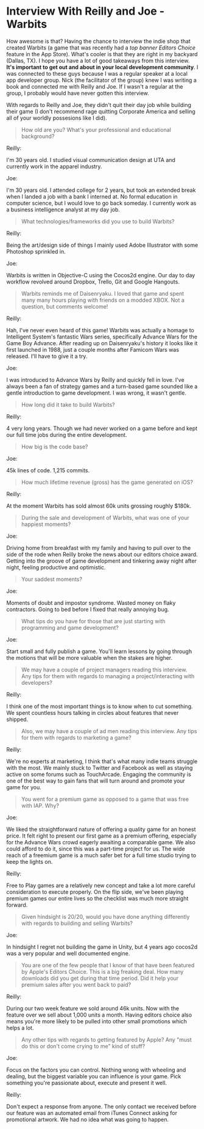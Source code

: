 # Interview With Reilly and Joe - Warbits

How awesome is that? Having the chance to interview the indie shop
that created Warbits (a game that was recently had a _top banner
Editors Choice_ feature in the App Store). What's cooler is that they
are right in my backyard (Dallas, TX). I hope you have a lot of good
takeaways from this interview. **It's important to get out and about
in your local development community**. I was connected to these guys
because I was a regular speaker at a local app developer group. Nick
(the facilitator of the group) knew I was writing a book and connected
me with Reilly and Joe. If I wasn't a regular at the group, I probably
would have never gotten this interview.

With regards to Reilly and Joe, they didn't quit their day job while
building their game (I don't recommend rage quitting Corporate America
and selling all of your worldly possesions like I did).

>How old are you? What's your professional and educational background?

Reilly:

I'm 30 years old. I studied visual communication design at UTA
and currently work in the apparel industry.

Joe:

I'm 30 years old. I attended college for 2 years, but took an
extended break when I landed a job with a bank I interned at. No
formal education in computer science, but I would love to go back
someday. I currently work as a business intelligence analyst at my day
job.

>What technologies/frameworks did you use to build Warbits?

Reilly:

Being the art/design side of things I mainly used Adobe
Illustrator with some Photoshop sprinkled in.

Joe:

Warbits is written in Objective-C using the Cocos2d engine. Our
day to day workflow revolved around Dropbox, Trello, Git and Google
Hangouts.

>Warbits reminds me of Daisenryaku. I loved that game and spent many
>many hours playing with friends on a modded XBOX. Not a question, but
>comments welcome!

Reilly:

Hah, I've never even heard of this game! Warbits was actually
a homage to Intelligent System's fantastic Wars series, specifically
Advance Wars for the Game Boy Advance. After reading up on
Daisenryaku's history it looks like it first launched in 1988, just a
couple months after Famicom Wars was released. I'll have to give it a
try.

Joe:

I was introduced to Advance Wars by Reilly and quickly fell in
love. I've always been a fan of strategy games and a turn-based game
sounded like a gentle introduction to game development. I was wrong,
it wasn't gentle.

>How long did it take to build Warbits?

Reilly:

4 very long years. Though we had never worked on a game before
and kept our full time jobs during the entire development.

>How big is the code base?

Joe:

45k lines of code. 1,215 commits.

>How much lifetime revenue (gross) has the game generated on iOS?

Reilly:

At the moment Warbits has sold almost 60k units grossing
roughly $180k.

>During the sale and development of Warbits, what was one of your
>happiest moments?

Joe:

Driving home from breakfast with my family and having to pull
over to the side of the rode when Reilly broke the news about our
editors choice award. Getting into the groove of game development and
tinkering away night after night, feeling productive and optimistic.

>Your saddest moments?

Joe:

Moments of doubt and impostor syndrome. Wasted money on flaky
contractors. Going to bed before I fixed that really annoying bug.

>What tips do you have for those that are just starting with
>programming and game development?

Joe:

Start small and fully publish a game. You'll learn lessons by
going through the motions that will be more valuable when the stakes
are higher.

>We may have a couple of project managers reading this
>interview. Any tips for them with regards to managing a
>project/interacting with developers?

Reilly:

I think one of the most important things is to know when to
cut something. We spent countless hours talking in circles about
features that never shipped.

>Also, we may have a couple of ad men reading this interview. Any
>tips for them with regards to marketing a game?

Reilly:

We're no experts at marketing, I think that's what many indie
teams struggle with the most. We mainly stuck to Twitter and Facebook
as well as staying active on some forums such as TouchArcade. Engaging
the community is one of the best way to gain fans that will turn
around and promote your game for you.

>You went for a premium game as opposed to a game that was free with
>IAP. Why?

Joe:

We liked the straightforward nature of offering a quality game
for an honest price. It felt right to present our first game as a
premium offering, especially for the Advance Wars crowd eagerly
awaiting a comparable game. We also could afford to do it, since this
was a part-time project for us. The wide reach of a freemium game is a
much safer bet for a full time studio trying to keep the lights on.

Reilly:

Free to Play games are a relatively new concept and take a lot
more careful consideration to execute properly. On the flip side,
we've been playing premium games our entire lives so the checklist was
much more straight forward.

>Given hindsight is 20/20, would you have done anything differently
>with regards to building and selling Warbits?

Joe:

In hindsight I regret not building the game in Unity, but 4 years
ago cocos2d was a very popular and well documented engine.

>You are one of the few people that I know of that have been featured
>by Apple's Editors Choice. This is a big freaking deal. How many
>downloads did you get during that time period. Did it help your
>premium sales after you went back to paid?

Reilly:

During our two week feature we sold around 46k units. Now with
the feature over we sell about 1,000 units a month. Having editors
choice also means you're more likely to be pulled into other small
promotions which helps a lot.

>Any other tips with regards to getting featured by Apple? Any "must
>do this or don't come crying to me" kind of stuff?

Joe:

Focus on the factors you can control. Nothing wrong with wheeling
and dealing, but the biggest variable you can influence is your
game. Pick something you're passionate about, execute and present it
well.

Reilly:

Don't expect a response from anyone. The only contact we
received before our feature was an automated email from iTunes Connect
asking for promotional artwork. We had no idea what was going to
happen.
